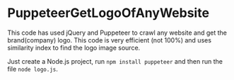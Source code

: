 # PuppeteerGetLogoOfAnyWebsite
This code has used jQuery and Puppeteer to crawl any website and get the brand(company) logo. This code is very efficient (not 100%) and uses similarity index to find the logo image source.

Just create a Node.js project, run `npm install puppeteer` and then run the file `node logo.js`.
